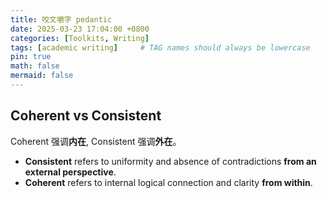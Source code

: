 ```yaml
---
title: 咬文嚼字 pedantic
date: 2025-03-23 17:04:00 +0800
categories: [Toolkits, Writing]
tags: [academic writing]     # TAG names should always be lowercase
pin: true
math: false
mermaid: false
---
```



## Coherent vs Consistent

Coherent 强调**内在**, Consistent 强调**外在**。

- **Consistent** refers to uniformity and absence of contradictions **from an external perspective**.
- **Coherent** refers to internal logical connection and clarity **from within**.


